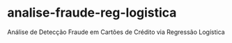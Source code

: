 # analise-fraude-reg-logistica
Análise de Detecção Fraude em Cartões de Crédito via Regressão Logística
